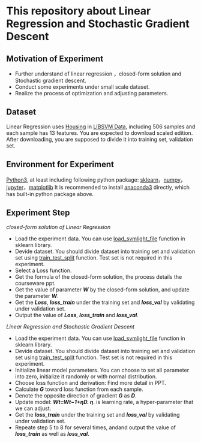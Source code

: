 # This repository about Linear Regression and Stochastic Gradient Descent

## Motivation of Experiment
- Further understand of linear regression ，closed-form solution and Stochastic gradient descent.
- Conduct some experiments under small scale dataset.
- Realize the process of optimization and adjusting parameters.
## Dataset
Linear Regression uses [Housing](https://www.csie.ntu.edu.tw/~cjlin/libsvmtools/datasets/regression.html#housing) in [LIBSVM Data](https://www.csie.ntu.edu.tw/~cjlin/libsvmtools/datasets/), including 506 samples and each sample has 13 features. You are expected to download scaled edition. After downloading, you are supposed to divide it into training set, validation set.
## Environment for Experiment
[Python3](https://www.python.org/), at least including following python package: [sklearn](http://scikit-learn.org/stable/)，[numpy](http://www.numpy.org/)，[jupyter](http://jupyter.org/)，[matplotlib](https://matplotlib.org/)
It is recommended to install [anaconda3](https://anaconda.org/) directly, which has built-in python package above.
## Experiment Step

*closed-form solution of Linear Regression*

- Load the experiment data. You can use [load_svmlight_file](http://scikit-learn.org/stable/modules/generated/sklearn.datasets.load_svmlight_file.html) function in sklearn library.
- Devide dataset. You should divide dataset into training set and validation set using [train_test_split](http://scikit-learn.org/stable/modules/generated/sklearn.model_selection.train_test_split.html) function. Test set is not required in this experiment.
- Select a Loss function.
- Get the formula of the closed-form solution, the process details the courseware ppt.
- Get the value of parameter ***W*** by the closed-form solution, and update the parameter ***W***.
- Get the ***Loss***, ***loss_train*** under the training set and ***loss_val*** by validating under validation set.
- Output the value of ***Loss***, ***loss_train*** and ***loss_val***.

*Linear Regression and Stochastic Gradient Descent*

- Load the experiment data. You can use [load_svmlight_file](http://scikit-learn.org/stable/modules/generated/sklearn.datasets.load_svmlight_file.html) function in sklearn library.
- Devide dataset. You should divide dataset into training set and validation set using [train_test_split](http://scikit-learn.org/stable/modules/generated/sklearn.model_selection.train_test_split.html) function. Test set is not required in this experiment.
- Initialize linear model parameters. You can choose to set all parameter into zero, initialize it randomly or with normal distribution.
- Choose loss function and derivation: Find more detail in PPT.
- Calculate ***G*** toward loss function from each sample.
- Denote the opposite direction of gradient ***G*** as ***D***.
- Update model: ***Wt=Wt−1+ηD. η***. is learning rate, a hyper-parameter that we can adjust.
- Get the ***loss_train*** under the training set and ***loss_val*** by validating under validation set.
- Repeate step 5 to 8 for several times, andand output the value of ***loss_train*** as well as ***loss_val***.